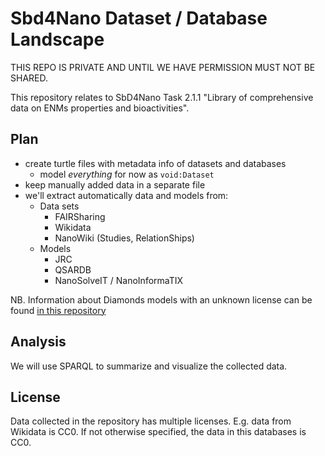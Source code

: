 # Sbd4Nano Dataset / Database Landscape

THIS REPO IS PRIVATE AND UNTIL WE HAVE PERMISSION MUST NOT BE SHARED.

This repository relates to SbD4Nano Task 2.1.1 "Library of comprehensive data on ENMs properties and bioactivities".

## Plan

* create turtle files with metadata info of datasets and databases
  * model *everything* for now as `void:Dataset`
* keep manually added data in a separate file
* we'll extract automatically data and models from:
   * Data sets
      * FAIRSharing
      * Wikidata
      * NanoWiki (Studies, RelationShips)
   * Models
      * JRC
      * QSARDB
      * NanoSolveIT / NanoInformaTIX
      
NB. Information about Diamonds models with an unknown license can be found [in this repository](https://github.com/h2020-sbd4nano/sbd-data-diamonds/)

## Analysis

We will use SPARQL to summarize and visualize the collected data.
  
## License
  
Data collected in the repository has multiple licenses. E.g. data from Wikidata is CC0.
If not otherwise specified, the data in this databases is CC0.
  
 
